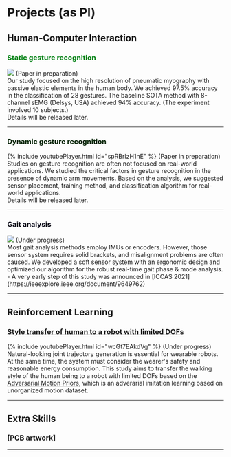 # Projects (as PI)


## Human-Computer Interaction

### <font color="rgb(128, 0, 128)">Static gesture recognition</font>
<img src="images/dummy_thumbnail.jpg?raw=true"/>
(Paper in preparation)
<br>
Our study focused on the high resolution of pneumatic myography with passive elastic elements in the human body. We achieved 97.5% accuracy in the classification of 28 gestures. The baseline SOTA method with 8-channel sEMG (Delsys, USA) achieved 94% accuracy. (The experiment involved 10 subjects.)
<br>
Details will be released later.

---
### <font color="rgb(102, 102, 153)">Dynamic gesture recognition</font>
{% include youtubePlayer.html id="spRBrlzH1nE" %}
(Paper in preparation)
<br>
Studies on gesture recognition are often not focused on real-world applications. We studied the critical factors in gesture recognition in the presence of dynamic arm movements. Based on the analysis, we suggested sensor placement, training method, and classification algorithm for real-world applications.
<br>
Details will be released later.

---
### <font color="rgb(44, 44, 128)">Gait analysis</font>
<img src="images/dummy_thumbnail.jpg?raw=true"/>
(Under progress)
<br>
Most gait analysis methods employ IMUs or encoders. However, those sensor system requires solid brackets, and misalignment problems are often caused. We developed a soft sensor system with an ergonomic design and optimized our algorithm for the robust real-time gait phase & mode analysis.
<br>
- A very early step of this study was announced in [ICCAS 2021](https://ieeexplore.ieee.org/document/9649762)

---

## Reinforcement Learning

### [Style transfer of human to a robot with limited DOFs](/sample_page)
{% include youtubePlayer.html id="wcGt7EAkdVg" %}
(Under progress)
<br>
Natural-looking joint trajectory generation is essential for wearable robots. At the same time, the system must consider the wearer's safety and reasonable energy consumption. This study aims to transfer the walking style of the human being to a robot with limited DOFs based on the [Adversarial Motion Priors](https://arxiv.org/abs/2104.02180), which is an adverarial imitation learning based on unorganized motion dataset.

---

## Extra Skills

### [PCB artwork]




---
<!-- <p style="font-size:11px">Page template forked from <a href="https://github.com/evanca/quick-portfolio">evanca</a></p> -->
<!-- Remove above link if you don't want to attibute -->
